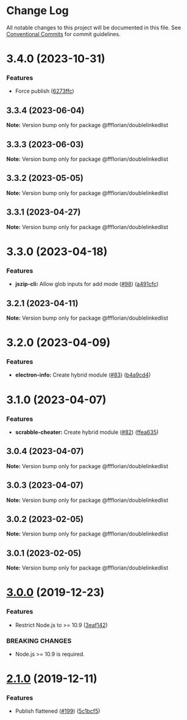 # Change Log

All notable changes to this project will be documented in this file.
See [Conventional Commits](https://conventionalcommits.org) for commit guidelines.

# 3.4.0 (2023-10-31)


### Features

* Force publish ([6273ffc](https://github.com/ffflorian/node-packages/commit/6273ffc7fd6b44807c5409f746b5daa91bebbb17))





## 3.3.4 (2023-06-04)

**Note:** Version bump only for package @ffflorian/doublelinkedlist





## 3.3.3 (2023-06-03)

**Note:** Version bump only for package @ffflorian/doublelinkedlist





## 3.3.2 (2023-05-05)

**Note:** Version bump only for package @ffflorian/doublelinkedlist





## 3.3.1 (2023-04-27)

**Note:** Version bump only for package @ffflorian/doublelinkedlist





# 3.3.0 (2023-04-18)


### Features

* **jszip-cli:** Allow glob inputs for add mode ([#98](https://github.com/ffflorian/node-packages/issues/98)) ([a491cfc](https://github.com/ffflorian/node-packages/commit/a491cfcb04d9abdb8e0b2c9995a0de63f05510d9))





## 3.2.1 (2023-04-11)

**Note:** Version bump only for package @ffflorian/doublelinkedlist





# 3.2.0 (2023-04-09)


### Features

* **electron-info:** Create hybrid module ([#83](https://github.com/ffflorian/node-packages/issues/83)) ([b4a9cd4](https://github.com/ffflorian/node-packages/commit/b4a9cd469cdd21da520ce1d02c878359c0546340))





# 3.1.0 (2023-04-07)


### Features

* **scrabble-cheater:** Create hybrid module ([#82](https://github.com/ffflorian/node-packages/issues/82)) ([ffea635](https://github.com/ffflorian/node-packages/commit/ffea6358e04ce5280f38a1ef4dd1271bb37e422e))





## 3.0.4 (2023-04-07)

**Note:** Version bump only for package @ffflorian/doublelinkedlist





## 3.0.3 (2023-04-07)

**Note:** Version bump only for package @ffflorian/doublelinkedlist





## 3.0.2 (2023-02-05)

**Note:** Version bump only for package @ffflorian/doublelinkedlist





## 3.0.1 (2023-02-05)

**Note:** Version bump only for package @ffflorian/doublelinkedlist





# [3.0.0](https://github.com/ffflorian/DoubleLinkedList/compare/v2.1.0...v3.0.0) (2019-12-23)

### Features

- Restrict Node.js to >= 10.9 ([3eaf142](https://github.com/ffflorian/DoubleLinkedList/commit/3eaf14235286463578cb9bc65eafbb69e4251946))

### BREAKING CHANGES

- Node.js >= 10.9 is required.

# [2.1.0](https://github.com/ffflorian/DoubleLinkedList/compare/v2.0.2...v2.1.0) (2019-12-11)

### Features

- Publish flattened ([#199](https://github.com/ffflorian/DoubleLinkedList/issues/199)) ([5c1bcf5](https://github.com/ffflorian/DoubleLinkedList/commit/5c1bcf5c847719eaeba665d4273d27025dcc306d))
